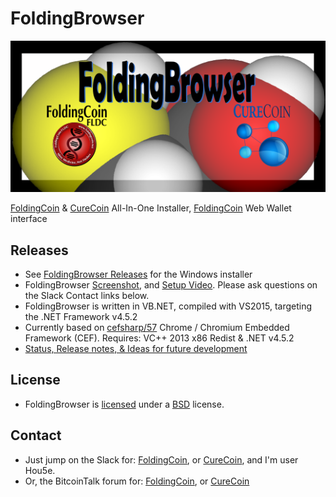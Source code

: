 # FoldingBrowser

[![FoldingBrowser Logo](FoldingBrowserTitle.png)](http://foldingcoin.net/ "FoldingCoin")

[FoldingCoin](http://foldingcoin.net/) & [CureCoin](http://curecoin.net/) All-In-One Installer, [FoldingCoin](http://foldingcoin.net/) Web Wallet interface

## Releases

- See [FoldingBrowser Releases](https://github.com/Hou5e/FoldingBrowser/releases) for the Windows installer
- FoldingBrowser [Screenshot](Screenshot.jpg), and [Setup Video](https://www.youtube.com/watch?v=fZ5PXznqdvI). Please ask questions on the Slack Contact links below.
- FoldingBrowser is written in VB.NET, compiled with VS2015, targeting the .NET Framework v4.5.2
- Currently based on [cefsharp/57](https://github.com/cefsharp/CefSharp/tree/cefsharp/57) Chrome / Chromium Embedded Framework (CEF). Requires: VC++ 2013 x86 Redist & .NET v4.5.2
- [Status, Release notes, & Ideas for future development](FoldingBrowser%20-%20Status%20-%20ToDo%20List.txt')

## License

- FoldingBrowser is [licensed](Browser/bin/Release/LICENSE.txt) under a [BSD](http://opensource.org/licenses/BSD-3-Clause "BSD License") license.

## Contact

- Just jump on the Slack for: [FoldingCoin](https://foldingcoin.slack.com/messages/general/), or [CureCoin](https://curecoin.slack.com/messages), and I'm user Hou5e.
- Or, the BitcoinTalk forum for: [FoldingCoin](https://bitcointalk.org/index.php?topic=781352), or [CureCoin](https://bitcointalk.org/index.php?topic=603757)
